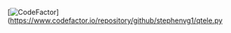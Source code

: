 [![CodeFactor](https://www.codefactor.io/repository/github/stephenvg1/qtele.py/badge)](https://www.codefactor.io/repository/github/stephenvg1/qtele.py
